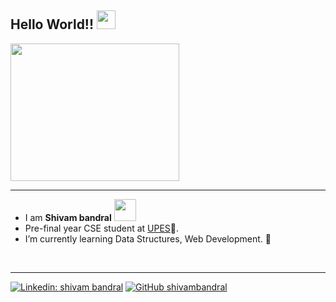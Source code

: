 <!--
**cheffycoder/cheffycoder** is a ✨ _special_ ✨ repository because its `README.md` (this file) appears on your GitHub profile.

Here are some ideas to get you started:

- 🔭 I’m currently working on ...
- 🌱 I’m currently learning ...
- 👯 I’m looking to collaborate on ...
- 🤔 I’m looking for help with ...
- 💬 Ask me about ...
- 📫 How to reach me: ...
- 😄 Pronouns: ...
- ⚡ Fun fact: ...
-->

## Hello World!! <img src="https://media.giphy.com/media/WUlplcMpOCEmTGBtBW/giphy.gif" width="30">
<img src="https://media.giphy.com/media/26SdS6M9jzxdqq72JU/giphy.gif" width="270" height = "220">

---
- I am **Shivam bandral** <img src="https://media.tenor.com/images/30169e4a670daf12443df7d2dd140176/tenor.gif" width="35px"> 
- Pre-final year CSE student at <a href="https://www.upes.ac.in/"> UPES</a>🏫.
- I’m currently learning Data Structures, Web Development. 🌱
<br> 

---
[![Linkedin: shivam bandral](https://img.shields.io/badge/-shivambandral-blue?style=flat-square&logo=Linkedin&logoColor=white&link=https://www.linkedin.com/in/shivambandral/)](https://www.linkedin.com/in/shivambandral/)
[![GitHub shivambandral](https://img.shields.io/github/followers/cheffycoder?label=follow&style=social)](https://github.com/shivambandral)
